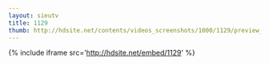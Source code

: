 ```yaml
---
layout: sieutv
title: 1129
thumb: http://hdsite.net/contents/videos_screenshots/1000/1129/preview_360p.mp4.jpg
---
```

{% include iframe src='http://hdsite.net/embed/1129' %}
 
